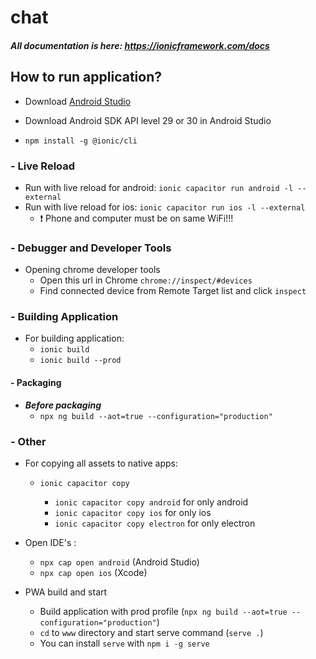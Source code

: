 # chat

##### All documentation is here: https://ionicframework.com/docs

## How to run application?

- Download [Android Studio](https://developer.android.com/studio)

- Download Android SDK API level 29 or 30 in Android Studio

- `npm install -g @ionic/cli`

### - Live Reload
- Run with live reload for android: `ionic capacitor run android -l --external`
- Run with live reload for ios: `ionic capacitor run ios -l --external`
    - ❗️ Phone and computer must be on same WiFi!!!

### - Debugger and Developer Tools
- Opening chrome developer tools
    - Open this url in Chrome `chrome://inspect/#devices`
    - Find connected device from Remote Target list and click `inspect`

### - Building Application
- For building application:
    - `ionic build`
    - `ionic build --prod`


#### - Packaging
- **_Before packaging_**
    - `npx ng build --aot=true --configuration="production"`

### - Other
- For copying all assets to native apps:

    * `ionic capacitor copy`

        * `ionic capacitor copy android` for only android
        * `ionic capacitor copy ios` for only ios
        * `ionic capacitor copy electron` for only electron

- Open IDE's :
    - `npx cap open android` (Android Studio)
    - `npx cap open ios` (Xcode)

- PWA build and start
    - Build application with prod profile (`npx ng build --aot=true --configuration="production"`)
    - `cd` to `www` directory and start serve command (`serve .`)
    - You can install `serve` with `npm i -g serve`

